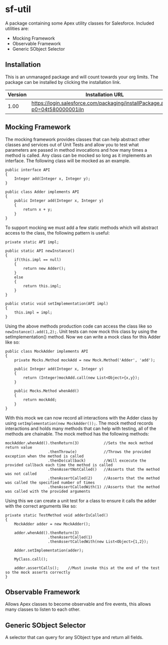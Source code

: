 # sf-util
A package containing some Apex utility classes for Salesforce. Included utilities are:

* Mocking Framework
* Observable Framework
* Generic SObject Selector

## Installation
This is an unmanaged package and will count towards your org limits. The package can be installed by clicking the installation link.

| Version | Installation URL |
| --- | --- |
| 1.00 | https://login.salesforce.com/packaging/installPackage.apexp?p0=04t580000001iIn |

## Mocking Framework
The mocking framework provides classes that can help abstract other classes and services out of Unit Tests and allow you to test what parameters are passed in method invocations and how many times a method is called. Any class can be mocked so long as it implements an interface. The following class will be mocked as an example.
```
public interface API
{
	Integer add(Integer x, Integer y);
}

public class Adder implements API
{
	public Integer add(Integer x, Integer y)
	{
		return x + y;
	}
}
```
To support mocking we must add a few static methods which will abstract access to the class, the following pattern is useful:
```
private static API impl;

public static API newInstance()
{
	if(this.impl == null)
	{
		return new Adder();
	}
	else
	{
		return this.impl;
	}
}

public static void setImplementation(API impl)
{
	this.impl = impl;
}
```
Using the above methods production code can access the class like so `newInstance().add(1,2);`. Unit tests can now mock this class by using the setImplementation() method. Now we can write a mock class for this Adder like so:
```
public class MockAdder implements API
{
	private Mocks.Method mockAdd = new Mock.Method('Adder', 'add');
	
	public Integer add(Integer x, Integer y)
	{
		return (Integer)mockAdd.call(new List<Object>{x,y});
	}
	
	public Mocks.Method whenAdd()
	{
		return mockAdd;
	}
}
```
With this mock we can now record all interactions with the Adder class by using `setImplementation(new MockAdder());`. The mock method records interactions and holds many methods that can help with testing, all of the methods are chainable. The mock method has the following methods:
```
mockAdder.whenAdd().thenReturn(3)			//Sets the mock method return value
				   .thenThrow(e)			//Throws the provided exception when the method is called
				   .thenDo(callback)		//Will excecute the provided callback each time the method is called
				   .thenAssertNotCalled()	//Asserts that the method was not called
				   .thenAssertCalled(2)		//Asserts that the method was called the specified number of times
				   .thenAssertCalledWith(1)	//Asserts that the method was called with the provided arguments
```
Using this we can create a unit test for a class to ensure it calls the adder with the correct arguments like so:
```
private static TestMethod void adderIsCalled()
{
	MockAdder adder = new MockAdder();
	
	adder.whenAdd().thenReturn(3)
				   .thenAssertCalled(1)
				   .thenAssertCalledWith(new List<Object>{1,2});
	
	Adder.setImplementation(adder);
	
	MyClass.call();
	
	adder.assertCalls();	//Must invoke this at the end of the test so the mock asserts correctly
}
```

## Observable Framework
Allows Apex classes to become observable and fire events, this allows many classes to listen to each other.

## Generic SObject Selector
A selector that can query for any SObject type and return all fields.
